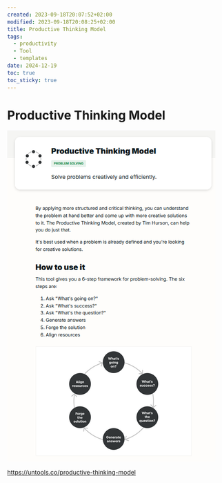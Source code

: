 ```yaml
---
created: 2023-09-18T20:07:52+02:00
modified: 2023-09-18T20:08:25+02:00
title: Productive Thinking Model
tags:
  - productivity
  - Tool
  - templates
date: 2024-12-19
toc: true
toc_sticky: true
---
```


# Productive Thinking Model


![](_asset/2023-09-18-Productive-Thinking-Model-202412191636.png)


<https://untools.co/productive-thinking-model>
